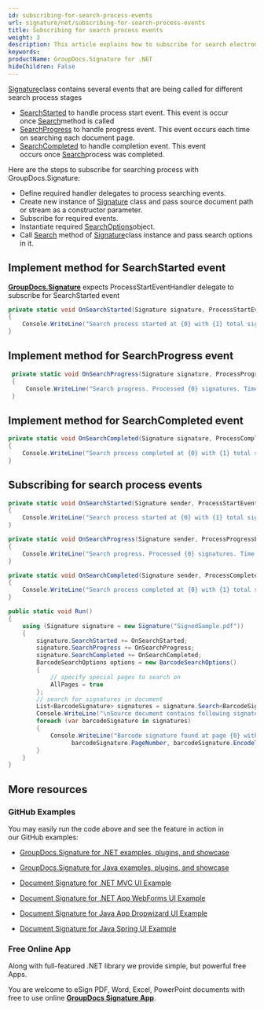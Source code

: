 ```yaml
---
id: subscribing-for-search-process-events
url: signature/net/subscribing-for-search-process-events
title: Subscribing for search process events
weight: 3
description: This article explains how to subscribe for search electronic signatures events like start, progress and completion with GroupDocs.Signature API.
keywords: 
productName: GroupDocs.Signature for .NET
hideChildren: False
---
```

[Signature](https://apireference.groupdocs.com/net/signature/groupdocs.signature/signature)class contains several events that are being called for different search process stages

*   [SearchStarted](https://apireference.groupdocs.com/net/signature/groupdocs.signature/signature/events/searchstarted) to handle process start event. This event is occur once [Search](https://apireference.groupdocs.com/net/signature/groupdocs.signature/signature/methods/search/_1)method is called
*   [SearchProgress](https://apireference.groupdocs.com/net/signature/groupdocs.signature/signature/events/searchprogress) to handle progress event. This event occurs each time on searching each document page.
*   [SearchCompleted](https://apireference.groupdocs.com/net/signature/groupdocs.signature/signature/events/searchcompleted) to handle completion event. This event occurs once [Search](https://apireference.groupdocs.com/net/signature/groupdocs.signature/signature/methods/search/_1)process was completed.    

Here are the steps to subscribe for searching process with GroupDocs.Signature:

*   Define required handler delegates to process searching events.
*   Create new instance of [Signature](https://apireference.groupdocs.com/net/signature/groupdocs.signature/signature) class and pass source document path or stream as a constructor parameter.
*   Subscribe for required events.
*   Instantiate required [SearchOptions](https://apireference.groupdocs.com/net/signature/groupdocs.signature.options/searchoptions)object.
*   Call [Search](https://apireference.groupdocs.com/net/signature/groupdocs.signature/signature/methods/search/_1) method of [Signature](https://apireference.groupdocs.com/net/signature/groupdocs.signature/signature)class instance and pass search options in it.

## Implement method for SearchStarted event

[**GroupDocs.Signature**](https://products.groupdocs.com/signature/net) expects ProcessStartEventHandler delegate to subscribe for SearchStarted event

```csharp
private static void OnSearchStarted(Signature signature, ProcessStartEventArgs args)
{
    Console.WriteLine("Search process started at {0} with {1} total signatures to be put in document", args.Started, args.TotalSignatures);
}
```

## Implement method for SearchProgress event

```csharp
 private static void OnSearchProgress(Signature signature, ProcessProgressEventArgs args)
 {
     Console.WriteLine("Search progress. Processed {0} signatures. Time spent {1} mlsec", args.ProcessedSignatures, args.Ticks);
 }
```

## Implement method for SearchCompleted event

```csharp
private static void OnSearchCompleted(Signature signature, ProcessCompleteEventArgs args)
{
    Console.WriteLine("Search process completed at {0} with {1} total signatures. Process took {2} mlsec", args.Completed, args.TotalSignatures, args.Ticks);
}
```

## Subscribing for search process events

```csharp
private static void OnSearchStarted(Signature sender, ProcessStartEventArgs args)
{
    Console.WriteLine("Search process started at {0} with {1} total signatures to be put in document", args.Started, args.TotalSignatures);
}

private static void OnSearchProgress(Signature sender, ProcessProgressEventArgs args)
{
    Console.WriteLine("Search progress. Processed {0} signatures. Time spent {1} mlsec", args.ProcessedSignatures, args.Ticks);
}

private static void OnSearchCompleted(Signature sender, ProcessCompleteEventArgs args)
{
    Console.WriteLine("Search process completed at {0} with {1} total signatures. Process took {2} mlsec", args.Completed, args.TotalSignatures, args.Ticks);
}

public static void Run()
{
    using (Signature signature = new Signature("SignedSample.pdf"))
    {
        signature.SearchStarted += OnSearchStarted;
        signature.SearchProgress += OnSearchProgress;
        signature.SearchCompleted += OnSearchCompleted;
        BarcodeSearchOptions options = new BarcodeSearchOptions()
        {
            // specify special pages to search on 
            AllPages = true
        };
        // search for signatures in document
        List<BarcodeSignature> signatures = signature.Search<BarcodeSignature>(options);
        Console.WriteLine("\nSource document contains following signatures.");
        foreach (var barcodeSignature in signatures)
        {
            Console.WriteLine("Barcode signature found at page {0} with type {1} and text {2}", 
                  barcodeSignature.PageNumber, barcodeSignature.EncodeType, barcodeSignature.Text);
        }
    }
}
```

## More resources

### GitHub Examples 

You may easily run the code above and see the feature in action in our GitHub examples:

*   [GroupDocs.Signature for .NET examples, plugins, and showcase](https://github.com/groupdocs-signature/GroupDocs.Signature-for-.NET)
    
*   [GroupDocs.Signature for Java examples, plugins, and showcase](https://github.com/groupdocs-signature/GroupDocs.Signature-for-Java)
    
*   [Document Signature for .NET MVC UI Example](https://github.com/groupdocs-signature/GroupDocs.Signature-for-.NET-MVC) 
    
*   [Document Signature for .NET App WebForms UI Example](https://github.com/groupdocs-signature/GroupDocs.Signature-for-.NET-WebForms)
    
*   [Document Signature for Java App Dropwizard UI Example](https://github.com/groupdocs-signature/GroupDocs.Signature-for-Java-Dropwizard)
    
*   [Document Signature for Java Spring UI Example](https://github.com/groupdocs-signature/GroupDocs.Signature-for-Java-Spring)
    

### Free Online App 

Along with full-featured .NET library we provide simple, but powerful free Apps.

You are welcome to eSign PDF, Word, Excel, PowerPoint documents with free to use online **[GroupDocs Signature App](https://products.groupdocs.app/signature)**.
